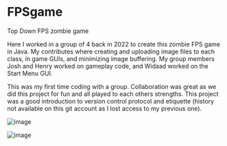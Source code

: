 # FPSgame
Top Down FPS zombie game

Here I worked in a group of 4 back in 2022 to create this zombie FPS game in Java. My contributes where creating and uploading image files to each class, in game GUIs, and minimizing image buffering. My group members Josh and Henry worked on gameplay code, and Widaad worked on the Start Menu GUI.

This was my first time coding with a group. Collaboration was great as we did this project for fun and all played to each others strengths. This project was a good introduction to version control protocol and etiquette (history not available on this git account as I lost access to my previous one). 


![image](https://github.com/user-attachments/assets/6b9805f3-d155-4b19-9f98-62dbcfec0b7e)


![image](https://github.com/user-attachments/assets/9025b70f-5849-481a-a9bf-3595b5096364)

